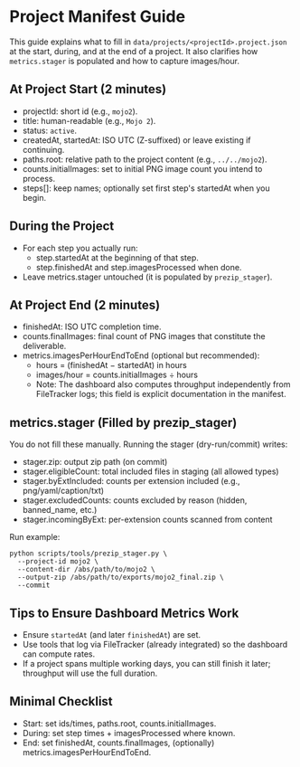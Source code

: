 # Project Manifest Guide

This guide explains what to fill in `data/projects/<projectId>.project.json` at the start, during, and at the end of a project. It also clarifies how `metrics.stager` is populated and how to capture images/hour.

## At Project Start (2 minutes)
- projectId: short id (e.g., `mojo2`).
- title: human-readable (e.g., `Mojo 2`).
- status: `active`.
- createdAt, startedAt: ISO UTC (Z-suffixed) or leave existing if continuing.
- paths.root: relative path to the project content (e.g., `../../mojo2`).
- counts.initialImages: set to initial PNG image count you intend to process.
- steps[]: keep names; optionally set first step's startedAt when you begin.

## During the Project
- For each step you actually run:
  - step.startedAt at the beginning of that step.
  - step.finishedAt and step.imagesProcessed when done.
- Leave metrics.stager untouched (it is populated by `prezip_stager`).

## At Project End (2 minutes)
- finishedAt: ISO UTC completion time.
- counts.finalImages: final count of PNG images that constitute the deliverable.
- metrics.imagesPerHourEndToEnd (optional but recommended):
  - hours = (finishedAt − startedAt) in hours
  - images/hour = counts.initialImages ÷ hours
  - Note: The dashboard also computes throughput independently from FileTracker logs; this field is explicit documentation in the manifest.

## metrics.stager (Filled by prezip_stager)
You do not fill these manually. Running the stager (dry-run/commit) writes:
- stager.zip: output zip path (on commit)
- stager.eligibleCount: total included files in staging (all allowed types)
- stager.byExtIncluded: counts per extension included (e.g., png/yaml/caption/txt)
- stager.excludedCounts: counts excluded by reason (hidden, banned_name, etc.)
- stager.incomingByExt: per-extension counts scanned from content

Run example:
```
python scripts/tools/prezip_stager.py \
  --project-id mojo2 \
  --content-dir /abs/path/to/mojo2 \
  --output-zip /abs/path/to/exports/mojo2_final.zip \
  --commit
```

## Tips to Ensure Dashboard Metrics Work
- Ensure `startedAt` (and later `finishedAt`) are set.
- Use tools that log via FileTracker (already integrated) so the dashboard can compute rates.
- If a project spans multiple working days, you can still finish it later; throughput will use the full duration.

## Minimal Checklist
- Start: set ids/times, paths.root, counts.initialImages.
- During: set step times + imagesProcessed where known.
- End: set finishedAt, counts.finalImages, (optionally) metrics.imagesPerHourEndToEnd.



